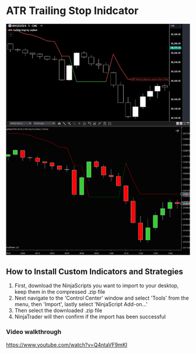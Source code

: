 # ATR Trailing Stop Inidcator

![](https://github.com/PhaedosAlgos/NinjaTrader/blob/main/ATRTrailingStop/Screenshot.png)


## How to Install Custom Indicators and Strategies

1. First, download the NinjaScripts you want to import to your desktop, keep them in the compressed .zip file
2. Next navigate to the 'Control Center' window and select  'Tools' from the menu, then 'Import', lastly select 'NinjaScript Add-on...'
3. Then select the downloaded .zip file
4. NinjaTrader will then confirm if the import has been successful
### Video walkthrough
https://www.youtube.com/watch?v=Q4ntaVF9mKI
